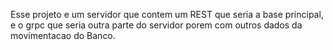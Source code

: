 Esse projeto e um servidor que contem um REST que seria a base principal, e o grpc que seria outra parte do servidor porem com outros dados da movimentacao do Banco.
